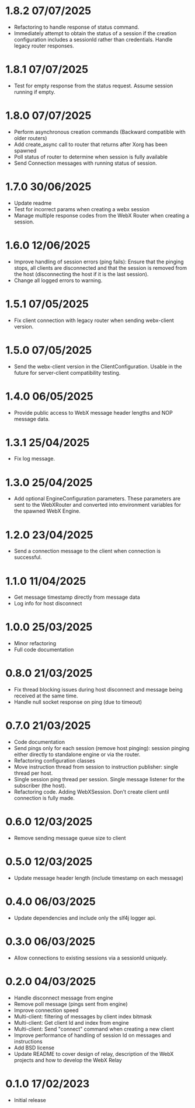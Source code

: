 1.8.2 07/07/2025
================
 * Refactoring to handle response of status command.
 * Immediately attempt to obtain the status of a session if the creation configuration includes a sessionId rather than credentials. Handle legacy router responses.

1.8.1 07/07/2025
================
 * Test for empty response from the status request. Assume session running if empty.

1.8.0 07/07/2025
================
 * Perform asynchronous creation commands (Backward compatible with older routers)
 * Add create_async call to router that returns after Xorg has been spawned
 * Poll status of router to determine when session is fully available
 * Send Connection messages with running status of session. 

1.7.0 30/06/2025
================
 * Update readme
 * Test for incorrect params when creating a webx session
 * Manage multiple response codes from the WebX Router when creating a session.

1.6.0 12/06/2025
================
 * Improve handling of session errors (ping fails): Ensure that the pinging stops, all clients are disconnected and that the session is removed from the host (disconnecting the host if it is the last session).
 * Change all logged errors to warning.

1.5.1 07/05/2025
================
 * Fix client connection with legacy router when sending webx-client version.

1.5.0 07/05/2025
================
 * Send the webx-client version in the ClientConfiguration. Usable in the future for server-client compatibility testing.

1.4.0 06/05/2025
================
 * Provide public access to WebX message header lengths and NOP message data.

1.3.1 25/04/2025
================
 * Fix log message.

1.3.0 25/04/2025
================
 * Add optional EngineConfiguration parameters. These parameters are sent to the WebXRouter and converted into environment variables for the spawned WebX Engine.

1.2.0 23/04/2025
================
 * Send a connection message to the client when connection is successful.

1.1.0 11/04/2025
================
 * Get message timestamp directly from message data
 * Log info for host disconnect

1.0.0 25/03/2025
================
 * Minor refactoring
 * Full code documentation

0.8.0 21/03/2025
================
 * Fix thread blocking issues during host disconnect and message being received at the same time.
 * Handle null socket response on ping (due to timeout)

0.7.0 21/03/2025
================
 * Code documentation
 * Send pings only for each session (remove host pinging): session pinging either directly to standalone engine or via the router.
 * Refactoring configuration classes
 * Move instruction thread from session to instruction publisher: single thread per host.
 * Single session ping thread per session. Single message listener for the subscriber (the host).
 * Refactoring code. Adding WebXSession. Don't create client until connection is fully made. 

0.6.0 12/03/2025
================
 * Remove sending message queue size to client

0.5.0 12/03/2025
================
 * Update message header length (include timestamp on each message)

0.4.0 06/03/2025
================
 * Update dependencies and include only the slf4j logger api.

0.3.0 06/03/2025
================
 * Allow connections to existing sessions via a sessionId uniquely.

0.2.0 04/03/2025
================
 * Handle disconnect message from engine
 * Remove poll message (pings sent from engine)
 * Improve connection speed
 * Multi-client: filtering of messages by client index bitmask
 * Multi-client: Get client Id and index from engine
 * Multi-client: Send "connect" command when creating a new client
 * Improve performance of handling of session Id on messages and instructions
 * Add BSD license
 * Update README to cover design of relay, description of the WebX projects and how to develop the WebX Relay

0.1.0 17/02/2023
================
 * Initial release
